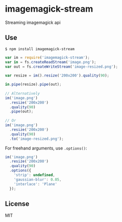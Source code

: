 # imagemagick-stream

Streaming imagemagick api

## Use
    $ npm install imagemagick-stream

```js
var im = require('imagemagick-stream');
var in = fs.createReadStream('image.png');
var out = fs.createWriteStream('image-resized.png');
  
var resize = im().resize('200x200').quality(90);

in.pipe(resize).pipe(out);
  
// Alternatively
im('image.png')
  .resize('200x200')
  .quality(90)
  .pipe(out);
  
// Or
im('image.png')
  .resize('200x200')
  .quality(90)
  .to('image-resized.png');
```
For freehand arguments, use `.options()`:
``` js
im('image.png')
  .resize('200x200')
  .quality(90)
  .options({
    'strip': undefined,
    'gaussian-blur': 0.05,
    'interlace': 'Plane'
  });
```

## License 

MIT
